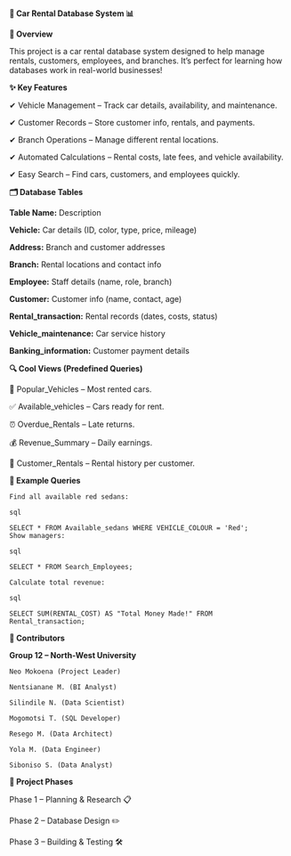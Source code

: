 **🚗 Car Rental Database System 📊**

**🌟 Overview**

This project is a car rental database system designed to help manage rentals, customers, employees, and branches. It’s perfect for learning how databases work in real-world businesses!


**✨ Key Features**

✔ Vehicle Management – Track car details, availability, and maintenance.

✔ Customer Records – Store customer info, rentals, and payments.

✔ Branch Operations – Manage different rental locations.

✔ Automated Calculations – Rental costs, late fees, and vehicle availability.

✔ Easy Search – Find cars, customers, and employees quickly.



**🗂 Database Tables**

   **Table Name:**	                    Description
    
    
   **Vehicle:**	                    Car details (ID, color, type, price, mileage)
    
    
   **Address:**	                    Branch and customer addresses
    
    
   **Branch:**	                    Rental locations and contact info

    
   **Employee:**	                    Staff details (name, role, branch)
    
    
   **Customer:**	                  Customer info (name, contact, age)
    
    
   **Rental_transaction:**	        Rental records (dates, costs, status)
    
    
   **Vehicle_maintenance:**	        Car service history
    
    
   **Banking_information:**	        Customer payment details




**🔍 Cool Views (Predefined Queries)**

  🚗 Popular_Vehicles – Most rented cars.
  
  ✅ Available_vehicles – Cars ready for rent.
  
  ⏰ Overdue_Rentals – Late returns.
  
  💰 Revenue_Summary – Daily earnings.
  
  👤 Customer_Rentals – Rental history per customer.


**📝 Example Queries**

    Find all available red sedans:
    
    sql
    
    SELECT * FROM Available_sedans WHERE VEHICLE_COLOUR = 'Red';
    Show managers:
    
    sql
    
    SELECT * FROM Search_Employees;
    
    Calculate total revenue:
    
    sql
    
    SELECT SUM(RENTAL_COST) AS "Total Money Made!" FROM Rental_transaction;

**👥 Contributors**

  **Group 12 – North-West University**
    
    Neo Mokoena (Project Leader)
    
    Nentsianane M. (BI Analyst)
    
    Silindile N. (Data Scientist)
    
    Mogomotsi T. (SQL Developer)
    
    Resego M. (Data Architect)
    
    Yola M. (Data Engineer)
    
    Siboniso S. (Data Analyst)

**📌 Project Phases**

Phase 1 – Planning & Research 📋

Phase 2 – Database Design ✏️

Phase 3 – Building & Testing 🛠
